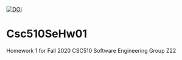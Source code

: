 [![DOI](https://zenodo.org/badge/287971866.svg)](https://zenodo.org/badge/latestdoi/287971866)


# Csc510SeHw01
Homework 1 for Fall 2020 CSC510 Software Engineering Group Z22


